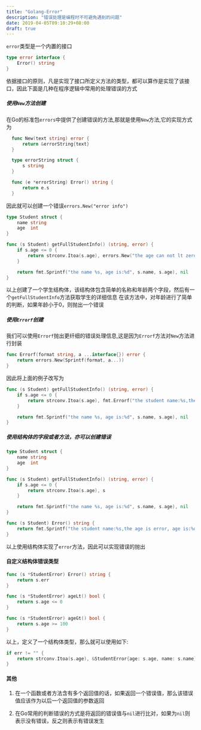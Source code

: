 ```yaml
---
title: "Golang-Error"
description: "错误处理是编程时不可避免遇到的问题"
date: 2019-04-05T09:10:29+08:00
draft: true
---
```


`error`类型是一个内置的接口
```go
type error interface {
	Error() string
}
```
依据接口的原则，凡是实现了接口所定义方法的类型，都可以算作是实现了该接口，因此下面是几种在程序逻辑中常用的处理错误的方式

##### 使用`New`方法创建
在Go的标准包`errors`中提供了创建错误的方法,那就是使用`New`方法,它的实现方式为
```go
  func New(text string) error {
      return &errorString{text}
  }

  type errorString struct {
      s string
  }

  func (e *errorString) Error() string {
      return e.s
  }
```
因此就可以创建一个错误`errors.New("error info")`
```go
type Student struct {
	name string
	age  int
}

func (s Student) getFullStudentInfo() (string, error) {
	if s.age <= 0 {
		return strconv.Itoa(s.age), errors.New("the age can not lt zero")
	}

	return fmt.Sprintf("the name %s, age is:%d", s.name, s.age), nil
}
```
以上创建了一个学生结构体，该结构体包含简单的名称和年龄两个字段，然后有一个`getFullStudentInfo`方法获取学生的详细信息
在该方法中，对年龄进行了简单的判断，如果年龄小于0，则抛出一个错误

##### 使用`Errorf`创建
我们可以使用`Errorf`抛出更纤细的错误处理信息,这是因为`Errorf`方法对`New`方法进行封装
```go
func Errorf(format string, a ...interface{}) error {
	return errors.New(Sprintf(format, a...))
}
```
因此将上面的例子改写为
```go
func (s Student) getFullStudentInfo() (string, error) {
	if s.age <= 0 {
		return strconv.Itoa(s.age), fmt.Errorf("the student name:%s,the age is error, age is:%d", s.name, s.age)
	}

	return fmt.Sprintf("the name %s, age is:%d", s.name, s.age), nil
}
```

##### 使用结构体的字段或者方法，亦可以创建错误
```go
type Student struct {
	name string
	age  int
}

func (s Student) getFullStudentInfo() (string, error) {
	if s.age <= 0 {
		return strconv.Itoa(s.age), s
	}

	return fmt.Sprintf("the name %s, age is:%d", s.name, s.age), nil
}

func (s Student) Error() string {
	return fmt.Sprintf("the student name:%s,the age is error, age is:%d", s.name, s.age)
}
```
以上使用结构体实现了`error`方法，因此可以实现错误的抛出

#### 自定义结构体错误类型
```go
func (s *StudentError) Error() string {
	return s.err
}

func (s *StudentError) ageLt() bool {
	return s.age <= 0
}

func (s *StudentError) ageGt() bool {
	return s.age >= 100
}
```
以上，定义了一个结构体类型，那么就可以使用如下:
```go
if err != "" {
	return strconv.Itoa(s.age), &StudentError{age: s.age, name: s.name}
}
```


#### 其他

1. 在一个函数或者方法含有多个返回值的话，如果返回一个错误值，那么该错误值应该作为以后一个返回值的参数返回

1. 在Go常用的判断错误的方式是将返回的错误值与`nil`进行比对，如果为`nil`则表示没有错误，反之则表示有错误发生

